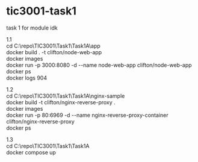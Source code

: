 # tic3001-task1
 task 1 for module idk
 
 
1.1<br />
cd C:\repo\TIC3001\Task1\Task1A\app<br />
docker build . -t clifton/node-web-app<br />
docker images<br />
docker run -p 3000:8080 -d --name node-web-app clifton/node-web-app<br />
docker ps<br />
docker logs 904<br />

1.2<br />
cd C:\repo\TIC3001\Task1\Task1A\nginx-sample<br />
docker build -t clifton/nginx-reverse-proxy .<br />
docker images<br />
docker run -p 80:6969 -d --name nginx-reverse-proxy-container clifton/nginx-reverse-proxy<br />
docker ps<br />

1.3<br />
cd C:\repo\TIC3001\Task1\Task1A<br />
docker compose up  <br />
